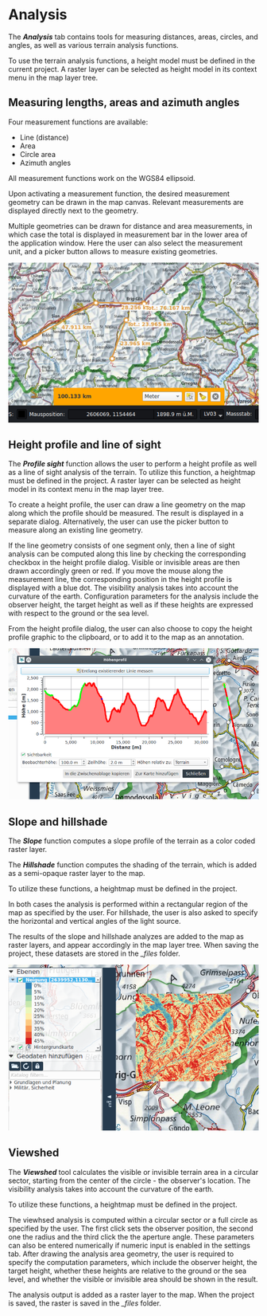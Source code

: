 <!-- WARNING: This file is autogenerated by csv2md.py -->
# Analysis

The **_Analysis_** tab contains tools for measuring distances, areas, circles, and angles, as well as various terrain analysis functions.

To use the terrain analysis functions, a height model must be defined in the current project. A raster layer can be selected as height model in its context menu in the map layer tree.

## <a name="sec0"></a>Measuring lengths, areas and azimuth angles

Four measurement functions are available: 

+ Line (distance)
+ Area
+ Circle area
+ Azimuth angles

All measurement functions work on the WGS84 ellipsoid.

Upon activating a measurement function, the desired measurement geometry can be drawn in the map canvas. Relevant measurements are displayed directly next to the geometry.

Multiple geometries can be drawn for distance and area measurements, in which case the total is displayed in measurement bar in the lower area of the application window. Here the user can also select the measurement unit, and a picker button allows to measure existing geometries.

<img src="../media/image3.png" />

## <a name="sec1"></a>Height profile and line of sight

The **_Profile sight_** function allows the user to perform a height profile as well as a line of sight analysis of the terrain. To utilize this function, a heightmap must be defined in the project. A raster layer can be selected as height model in its context menu in the map layer tree.

To create a height profile, the user can draw a line geometry on the map along which the profile should be measured. The result is displayed in a separate dialog. Alternatively, the user can use the picker button to measure along an existing line geometry.


If the line geometry consists of one segment only, then a line of sight analysis can be computed along this line by checking the corresponding checkbox in the height profile dialog. Visible or invisible areas are then drawn accordingly green or red. If you move the mouse along the measurement line, the corresponding position in the height profile is displayed with a blue dot. The visibility analysis takes into account the curvature of the earth. Configuration parameters for the analysis include the observer height, the target height as well as if these heights are expressed with respect to the ground or the sea level. 

From the height profile dialog, the user can also choose to copy the height profile graphic to the clipboard, or to add it to the map as an annotation.

<img src="../media/image4.png" />


## <a name="sec2"></a>Slope and hillshade

The **_Slope_** function computes a slope profile of the terrain as a color coded raster layer.

The **_Hillshade_** function computes the shading of the terrain, which is added as a semi-opaque raster layer to the map.

To utilize these functions, a heightmap must be defined in the project.

In both cases the analysis is performed within a rectangular region of the map as specified by the user. For hillshade, the user is also asked to specify the horizontal and vertical angles of the light source.

The results of the slope and hillshade analyzes are added to the map as raster layers, and appear accordingly in the map layer tree. When saving the project, these datasets are stored in the *<project name>_files* folder.

<img src="../media/image5.png" />


## <a name="sec3"></a>Viewshed

The **_Viewshed_** tool calculates the visible or invisible terrain area in a circular sector, starting from the center of the circle - the observer's location. The visibility analysis takes into account the curvature of the earth.

To utilize these functions, a heightmap must be defined in the project.

The viewhsed analysis is computed within a circular sector or a full circle as specified by the user. The first click sets the observer position, the second one the radius and the third click the the aperture angle. These parameters can also be entered numerically if numeric input is enabled in the settings tab. After drawing the analysis area geometry, the user is required to specify the computation parameters, which include the observer height, the target height, whether these heights are relative to the ground or the sea level, and whether the visible or invisible area should be shown in the result.

The analysis output is added as a raster layer to the map. When the project is saved, the raster is saved in the *<project name>_files* folder.


